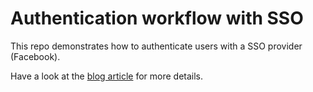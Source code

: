 # Authentication workflow with SSO

This repo demonstrates how to authenticate users with a SSO provider
(Facebook).

Have a look at the [blog
article]("https://jpfrancoia.github.io/2023/01/14/authentication-sso.html")
for more details.
